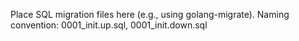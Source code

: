 Place SQL migration files here (e.g., using golang-migrate). Naming convention: 0001_init.up.sql, 0001_init.down.sql